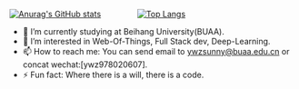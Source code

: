 [![Anurag's GitHub stats](https://github-readme-stats.vercel.app/api?username=ywz978020607&theme=tokyonight&show_icons=true&card_width=100)](https://github.com/anuraghazra/github-readme-stats) &emsp;&emsp;&emsp;&emsp;
[![Top Langs](https://github-readme-stats.vercel.app/api/top-langs/?username=ywz978020607&theme=tokyonight&layout=compact&hide=javascript,css,html)](https://github.com/anuraghazra/github-readme-stats)


- 🔭 I’m currently studying at Beihang University(BUAA).
- 🌱 I’m interested in Web-Of-Things, Full Stack dev, Deep-Learning.
- 📫 How to reach me: You can send email to ywzsunny@buaa.edu.cn or concat wechat:[ywz978020607].
- ⚡ Fun fact: Where there is a will, there is a code.
